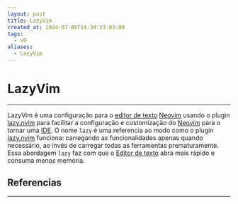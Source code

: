 ```yaml
---
layout: post
title: LazyVim
created_at: 2024-07-08T14:34:33-03:00
tags:
  - v0
aliases:
  - LazyVim
---
```

# LazyVim
---
LazyVim é uma configuração para o [editor de texto](_insight/2024/07/2024-07-08-Editor_de_texto.md)  [Neovim](2024-07-08-Neovim.md) usando o plugin [lazy.nvim](_draft/2024/07/2024-07-08-lazy_nvim.md) para facilitar a configuração e customização do [Neovim](2024-07-08-Neovim.md) para o tornar uma [IDE](_insight/2024/07/2024-07-08-Integrated_Development_Environment.md). O nome `lazy` é uma referencia ao modo como o plugin [lazy.nvim](_draft/2024/07/2024-07-08-lazy_nvim.md) funciona: carregando as funcionalidades apenas quando necessário, ao invés de carregar todas as ferramentas prematuramente. Essa abordagem `lazy` faz com que o [Editor de texto](_insight/2024/07/2024-07-08-Editor_de_texto.md) abra mais rápido e consuma menos memória.

## Referencias
---
[^1]: [Site oficial](https://www.lazyvim.org/)